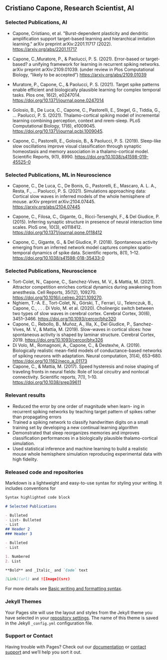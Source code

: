 ## Cristiano Capone, Research Scientist, AI


### Selected Publications, AI


- Capone, Cristiano, et al. "Burst-dependent plasticity and dendritic amplification support target-based learning and hierarchical imitation learning." arXiv preprint arXiv:2201.11717 (2022). https://arxiv.org/abs/2201.11717

- Capone, C.,Muratore, P., & Paolucci, P. S. (2021). Error-based or target-based? a unifying framework for learning in recurrent spiking networks. arXiv preprint arXiv:2109.01039. (under review in Plos Computational Biology, “likely to be accepted”) https://arxiv.org/abs/2109.01039

- Muratore, P., Capone, C., & Paolucci, P. S. (2021). Target spike patterns enable efficient and biologically plausible learning for complex temporal tasks. Plos one, 16(2), e0247014. https://doi.org/10.1371/journal.pone.0247014

- Golosio, B., De Luca, C., Capone, C., Pastorelli, E., Stegel, G., Tiddia, G., ... Paolucci, P. S. (2021). Thalamo-cortical spiking model of incremental learning combining perception, context and nrem-sleep. PLoS Computational Biology, 17(6), e1009045. https://doi.org/10.1371/journal.pcbi.1009045.

-  Capone, C., Pastorelli, E., Golosio, B., & Paolucci, P. S. (2019). Sleep-like slow oscillations improve visual classification through synaptic homeostasis and memory association in a thalamo-cortical model. Scientific Reports, 9(1), 8990. https://doi.org/10.1038/s41598-019-45525-0


### Selected Publications, ML in Neuroscience

- Capone, C., De Luca, C., De Bonis, G., Pastorelli, E., Mascaro, A. L. A., Resta, F., ... Paolucci, P. S. (2021). Simulations approaching data: Cortical slow waves in inferred models of the whole hemisphere of mouse. arXiv preprint arXiv:2104.07445.  https://arxiv.org/abs/2104.07445

- Capone, C., Filosa, C., Gigante, G., Ricci-Tersenghi, F., & Del Giudice, P. (2015). Inferring synaptic structure in presence of neural interaction time scales. PloS one, 10(3), e0118412.  https://doi.org/10.1371/journal.pone.0118412

- Capone, C., Gigante, G., & Del Giudice, P. (2018). Spontaneous activity emerging from an inferred network model captures complex spatio-temporal dynamics of spike data. Scientific reports, 8(1), 1–12.  https://doi.org/10.1038/s41598-018-35433-0


### Selected Publications, Neuroscience

- Tort-Colet, N., Capone, C., Sanchez-Vives, M. V., & Mattia, M. (2021). Attractor competition enriches cortical dynamics during awakening from anesthesia. Cell Reports, 35(12), 109270.  https://doi.org/10.1016/j.celrep.2021.109270.
- Nghiem, T.-A. E., Tort-Colet, N., Górski, T., Ferrari, U., Telenczuk, B., Capone, C., . . . Di Volo, M. et al. (2020). Cholinergic switch between two types of slow waves in cerebral cortex. Cerebral Cortex, 30(6), 3451–3466. https://doi.org/10.1093/cercor/bhz320
-  Capone, C., Rebollo, B., Muñoz, A., Illa, X., Del Giudice, P., Sanchez-Vives, M. V., & Mattia, M. (2019). Slow-waves in cortical slices: how spontaneous activity is shaped by laminar structure. Cerebral Cortex, 2019. https://doi.org/10.1093/cercor/bhx326
- Di Volo, M., Romagnoni, A., Capone, C., & Destexhe, A. (2019). Biologically realistic mean-field models of conductance-based networks of spiking neurons with adaptation. Neural computation, 31(4), 653–680. https://doi.org/10.1162/neco_a_01173
- Capone, C., & Mattia, M. (2017). Speed hysteresis and noise shaping of traveling fronts in neural fields: Role of local circuitry and nonlocal connectivity. Scientific reports, 7(1), 1–10.   https://doi.org/10.1038/srep39611


### Relevant results

- Reduced the error by one order of magnitude when learn- ing in recurrent spiking networks by teaching target pattern of spikes rather than propagating errors
- Trained a spiking network to classify handwritten digits on a small training set by developing a new continual learning algorithm
- Demonstrated that sleep reorganizes memories and improves classification performances in a biologically plausible thalamo-cortical simulation.
- Used statistical inference and machine learning to build a realistic mouse whole hemisphere simulation reproducing experimental data with high fidelity.

### Released code and repositories

Markdown is a lightweight and easy-to-use syntax for styling your writing. It includes conventions for

```markdown
Syntax highlighted code block

# Selected Publications

- Bulleted
- List- Bulleted
- List
## Header 2
### Header 3

- Bulleted
- List

1. Numbered
2. List

**Bold** and _Italic_ and `Code` text

[Link](url) and ![Image](src)
```

For more details see [Basic writing and formatting syntax](https://docs.github.com/en/github/writing-on-github/getting-started-with-writing-and-formatting-on-github/basic-writing-and-formatting-syntax).

### Jekyll Themes

Your Pages site will use the layout and styles from the Jekyll theme you have selected in your [repository settings](https://github.com/cristianocapone/cristianocapone.github.io/settings/pages). The name of this theme is saved in the Jekyll `_config.yml` configuration file.

### Support or Contact

Having trouble with Pages? Check out our [documentation](https://docs.github.com/categories/github-pages-basics/) or [contact support](https://support.github.com/contact) and we’ll help you sort it out.
